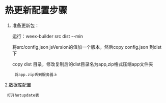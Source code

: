 # 热更新配置步骤

1. 准备更新包：

   运行：weex-builder  src dist --min

   将src/config.json jsVersion的值加一个版本，然后copy config.json 到dist下

     copy dist 目录，修改复制后的dist目录名为app,zip格式压缩app文件夹

        将app.zip丢到服务器上

2.数据库配置

     打开hotupdate表



